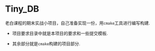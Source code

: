 # Tiny_DB

老白课程的期末实战小项目，自己准备实现一份，用`cmake`工具进行编写构建.

- 项目要求目录中就是本项目的要求和一些提交模板.

- 其余部分就是`cmake`构建的项目部分.

